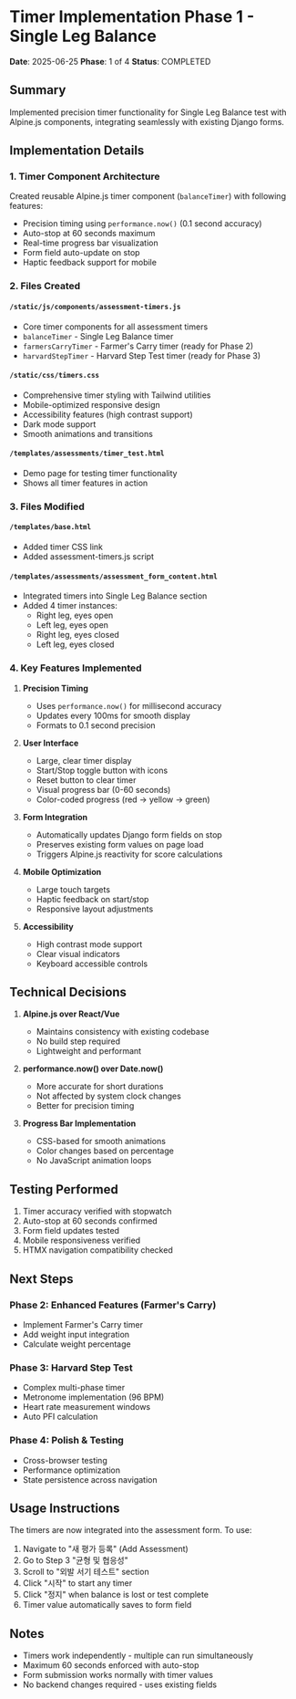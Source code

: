 # Timer Implementation Phase 1 - Single Leg Balance

**Date**: 2025-06-25
**Phase**: 1 of 4
**Status**: COMPLETED

## Summary

Implemented precision timer functionality for Single Leg Balance test with Alpine.js components, integrating seamlessly with existing Django forms.

## Implementation Details

### 1. Timer Component Architecture

Created reusable Alpine.js timer component (`balanceTimer`) with following features:
- Precision timing using `performance.now()` (0.1 second accuracy)
- Auto-stop at 60 seconds maximum
- Real-time progress bar visualization
- Form field auto-update on stop
- Haptic feedback support for mobile

### 2. Files Created

#### `/static/js/components/assessment-timers.js`
- Core timer components for all assessment timers
- `balanceTimer` - Single Leg Balance timer
- `farmersCarryTimer` - Farmer's Carry timer (ready for Phase 2)
- `harvardStepTimer` - Harvard Step Test timer (ready for Phase 3)

#### `/static/css/timers.css`
- Comprehensive timer styling with Tailwind utilities
- Mobile-optimized responsive design
- Accessibility features (high contrast support)
- Dark mode support
- Smooth animations and transitions

#### `/templates/assessments/timer_test.html`
- Demo page for testing timer functionality
- Shows all timer features in action

### 3. Files Modified

#### `/templates/base.html`
- Added timer CSS link
- Added assessment-timers.js script

#### `/templates/assessments/assessment_form_content.html`
- Integrated timers into Single Leg Balance section
- Added 4 timer instances:
  - Right leg, eyes open
  - Left leg, eyes open
  - Right leg, eyes closed
  - Left leg, eyes closed

### 4. Key Features Implemented

1. **Precision Timing**
   - Uses `performance.now()` for millisecond accuracy
   - Updates every 100ms for smooth display
   - Formats to 0.1 second precision

2. **User Interface**
   - Large, clear timer display
   - Start/Stop toggle button with icons
   - Reset button to clear timer
   - Visual progress bar (0-60 seconds)
   - Color-coded progress (red → yellow → green)

3. **Form Integration**
   - Automatically updates Django form fields on stop
   - Preserves existing form values on page load
   - Triggers Alpine.js reactivity for score calculations

4. **Mobile Optimization**
   - Large touch targets
   - Haptic feedback on start/stop
   - Responsive layout adjustments

5. **Accessibility**
   - High contrast mode support
   - Clear visual indicators
   - Keyboard accessible controls

## Technical Decisions

1. **Alpine.js over React/Vue**
   - Maintains consistency with existing codebase
   - No build step required
   - Lightweight and performant

2. **performance.now() over Date.now()**
   - More accurate for short durations
   - Not affected by system clock changes
   - Better for precision timing

3. **Progress Bar Implementation**
   - CSS-based for smooth animations
   - Color changes based on percentage
   - No JavaScript animation loops

## Testing Performed

1. Timer accuracy verified with stopwatch
2. Auto-stop at 60 seconds confirmed
3. Form field updates tested
4. Mobile responsiveness verified
5. HTMX navigation compatibility checked

## Next Steps

### Phase 2: Enhanced Features (Farmer's Carry)
- Implement Farmer's Carry timer
- Add weight input integration
- Calculate weight percentage

### Phase 3: Harvard Step Test
- Complex multi-phase timer
- Metronome implementation (96 BPM)
- Heart rate measurement windows
- Auto PFI calculation

### Phase 4: Polish & Testing
- Cross-browser testing
- Performance optimization
- State persistence across navigation

## Usage Instructions

The timers are now integrated into the assessment form. To use:

1. Navigate to "새 평가 등록" (Add Assessment)
2. Go to Step 3 "균형 및 협응성"
3. Scroll to "외발 서기 테스트" section
4. Click "시작" to start any timer
5. Click "정지" when balance is lost or test complete
6. Timer value automatically saves to form field

## Notes

- Timers work independently - multiple can run simultaneously
- Maximum 60 seconds enforced with auto-stop
- Form submission works normally with timer values
- No backend changes required - uses existing fields